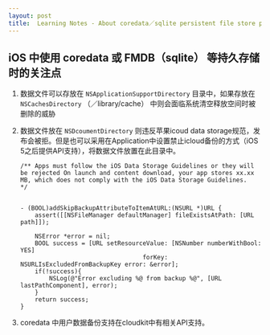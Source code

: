 ```yaml
---
layout: post
title:  Learning Notes - About coredata／sqlite persistent file store path
---
```

## iOS 中使用 coredata 或 FMDB（sqlite） 等持久存储时的关注点
1. 数据文件可以存放在 `NSApplicationSupportDirectory` 目录中，如果存放在 `NSCachesDirectory` （／library/cache） 中则会面临系统清空释放空间时被删除的威胁
2. 数据文件放在 `NSDcoumentDirectory` 则违反苹果icoud data storage规范，发布会被拒。但是也可以采用在Application中设置禁止icloud备份的方式（iOS 5之后提供API支持），将数据文件放置在此目录中。

	```
	/** Apps must follow the iOS Data Storage Guidelines or they will 
	be rejected On launch and content download, your app stores xx.xx 
	MB, which does not comply with the iOS Data Storage Guidelines.       
	*/

	
	- (BOOL)addSkipBackupAttributeToItemAtURL:(NSURL *)URL {
	    assert([[NSFileManager defaultManager] fileExistsAtPath: [URL path]]);
	
	    NSError *error = nil;
	    BOOL success = [URL setResourceValue: [NSNumber numberWithBool: YES]
	                                  forKey: NSURLIsExcludedFromBackupKey error: &error];
	    if(!success){
	        NSLog(@"Error excluding %@ from backup %@", [URL lastPathComponent], error);
	    }
	    return success;
	}
	```
	
3. coredata 中用户数据备份支持在cloudkit中有相关API支持。

